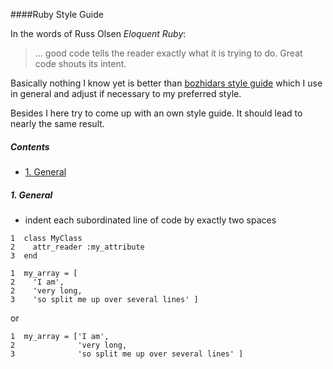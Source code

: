####Ruby Style Guide

In the words of Russ Olsen *Eloquent Ruby*:
> ... good code tells the reader exactly what it is trying to do. Great code shouts its intent.

Basically nothing I know yet is better than [bozhidars style guide](https://github.com/bbatsov/ruby-style-guide) which I use in general and adjust if necessary to my preferred style.

Besides I here try to come up with an own style guide. It should lead to nearly the same result.

##### Contents
- [1. General](#1-general)

##### 1. General

- indent each subordinated line of code by exactly two spaces

```
1  class MyClass
2    attr_reader :my_attribute
3  end
```

```
1  my_array = [
2    'I am',
2    'very long,
3    'so split me up over several lines' ]
```
or
```
1  my_array = ['I am',
2              'very long,
3              'so split me up over several lines' ]
```
